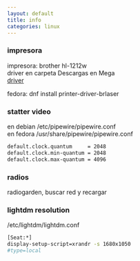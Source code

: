 ```yaml
---
layout: default
title: info
categories: linux
---
```

### impresora
impresora: brother hl-1212w  
driver en carpeta Descargas en Mega  
[driver](https://support.brother.com/g/b/downloadlist.aspx?c=mx&lang=es&prod=hl1212w_us_eu&os=128&flang=English)   

fedora: dnf install printer-driver-brlaser  


### statter video
en debian /etc/pipewire/pipewire.conf  
en fedora /usr/share/pipewire/pipewire.conf  
```bash
default.clock.quantum     = 2048
default.clock.min-quantum = 2048
default.clock.max-quantum = 4096
```
### radios
radiogarden, buscar red y recargar

### lightdm resolution
/etc/lightdm/lightdm.conf  
```bash
[Seat:*]  
display-setup-script=xrandr -s 1680x1050  
#type=local
```

